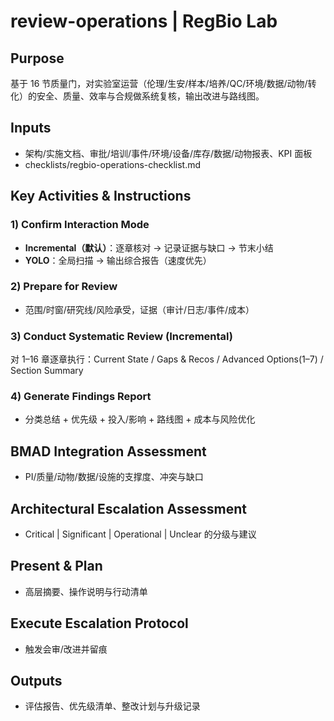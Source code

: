 # review-operations | RegBio Lab

<!-- BMAD Task Spec -->

## Purpose

基于 16 节质量门，对实验室运营（伦理/生安/样本/培养/QC/环境/数据/动物/转化）的安全、质量、效率与合规做系统复核，输出改进与路线图。

## Inputs

- 架构/实施文档、审批/培训/事件/环境/设备/库存/数据/动物报表、KPI 面板
- checklists/regbio-operations-checklist.md

## Key Activities & Instructions

### 1) Confirm Interaction Mode

- **Incremental（默认）**：逐章核对 → 记录证据与缺口 → 节末小结
- **YOLO**：全局扫描 → 输出综合报告（速度优先）

### 2) Prepare for Review

- 范围/时窗/研究线/风险承受，证据（审计/日志/事件/成本）

### 3) Conduct Systematic Review (Incremental)

对 1–16 章逐章执行：Current State / Gaps & Recos / Advanced Options(1–7) / Section Summary

### 4) Generate Findings Report

- 分类总结 + 优先级 + 投入/影响 + 路线图 + 成本与风险优化

## BMAD Integration Assessment

- PI/质量/动物/数据/设施的支撑度、冲突与缺口

## Architectural Escalation Assessment

- Critical | Significant | Operational | Unclear 的分级与建议

## Present & Plan

- 高层摘要、操作说明与行动清单

## Execute Escalation Protocol

- 触发会审/改进并留痕

## Outputs

- 评估报告、优先级清单、整改计划与升级记录
